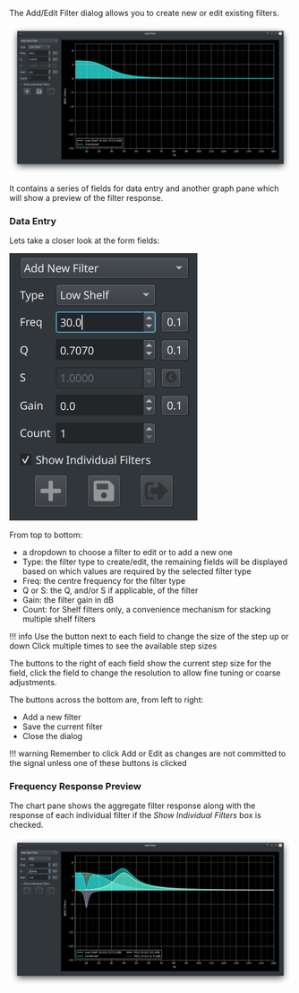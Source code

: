 The Add/Edit Filter dialog allows you to create new or edit existing filters.  

![Add Filter](../img/add_filter.png)

It contains a series of fields for data entry and another graph pane which will show a preview of the filter response.

### Data Entry 

Lets take a closer look at the form fields:

![Filter Controls](../img/edit_filter_controls.png)

From top to bottom:

* a dropdown to choose a filter to edit or to add a new one
* Type: the filter type to create/edit, the remaining fields will be displayed based on which values are required by the selected filter type
* Freq: the centre frequency for the filter type
* Q or S: the Q, and/or S if applicable, of the filter
* Gain: the filter gain in dB
* Count: for Shelf filters only, a convenience mechanism for stacking multiple shelf filters

!!! info
    Use the button next to each field to change the size of the step up or down
    Click multiple times to see the available step sizes

The buttons to the right of each field show the current step size for the field, click the field to change the resolution to allow fine tuning or coarse adjustments.

The buttons across the bottom are, from left to right:

* Add a new filter
* Save the current filter
* Close the dialog

!!! warning
    Remember to click Add or Edit as changes are not committed to the signal unless one of these buttons is clicked

### Frequency Response Preview

The chart pane shows the aggregate filter response along with the response of each individual filter if the *Show Individual Filters* box is checked.

![Filter Preview](../img/filter_preview.png)     
